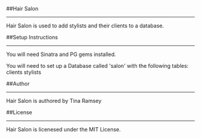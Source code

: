 ##Hair Salon
_____
Hair Salon is used to add stylists and their clients to a database.

##Setup Instructions
_____
You will need Sinatra and PG gems installed.

You will need to set up a Database called 'salon' with the following tables:
clients
stylists

##Author
_____
Hair Salon is authored by Tina Ramsey

##License
_____
Hair Salon is licenesed under the MIT License.

